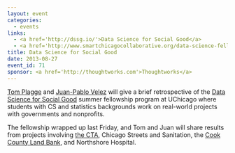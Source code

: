 ```yaml
---
layout: event
categories: 
  - events
links:
  - <a href='http://dssg.io/'>Data Science for Social Good</a>
  - <a href='http://www.smartchicagocollaborative.org/data-science-fellowship-for-social-good-demos/'>Data Science Fellowship for Social Good Demos - Smart Chicago</a>
title: Data Science for Social Good
date: 2013-08-27
event_id: 71
sponsor: <a href='http://thoughtworks.com'>Thoughtworks</a>
---
```


<p><a href='https://twitter.com/tplagge'>Tom Plagge</a> and <a href='https://twitter.com/jpvelez'>Juan-Pablo Velez</a> will give a brief retrospective of the <a href=''>Data Science for Social Good</a> summer fellowship program at UChicago where students with CS and statistics backgrounds work on real-world projects with governments and nonprofits.</p><p>The fellowship wrapped up last Friday, and Tom and Juan will share results from projects involving <a href='http://dssg.io/2013/08/02/why-bus-crowding-happens.html'>the CTA</a>, Chicago Streets and Sanitation, the <a href='http://dssg.io/2013/07/11/cook-county-land-bank.html'>Cook County Land Bank</a>, and Northshore Hospital.</p>
